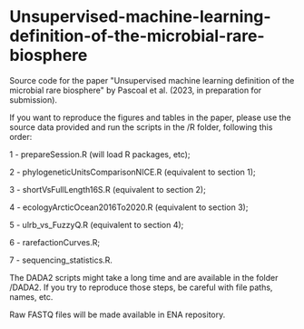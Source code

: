 # Unsupervised-machine-learning-definition-of-the-microbial-rare-biosphere
Source code for the paper "Unsupervised machine learning definition of the microbial rare biosphere" by Pascoal et al. (2023, in preparation for submission).

If you want to reproduce the figures and tables in the paper, please use the source data provided and run the scripts in the /R folder, following this order:

1 - prepareSession.R (will load R packages, etc);

2 - phylogeneticUnitsComparisonNICE.R (equivalent to section 1);

3 - shortVsFullLength16S.R (equivalent to section 2);

4 - ecologyArcticOcean2016To2020.R (equivalent to section 3);

5 - ulrb_vs_FuzzyQ.R (equivalent to section 4);

6 - rarefactionCurves.R;

7 - sequencing_statistics.R.

The DADA2 scripts might take a long time and are available in the folder /DADA2. If you try to reproduce those steps, be careful with file paths, names, etc.

Raw FASTQ files will be made available in ENA repository.
